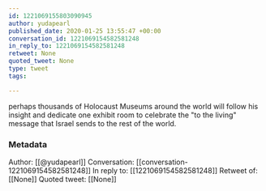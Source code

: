 ```yaml
---
id: 1221069155803090945
author: yudapearl
published_date: 2020-01-25 13:55:47 +00:00
conversation_id: 1221069154582581248
in_reply_to: 1221069154582581248
retweet: None
quoted_tweet: None
type: tweet
tags:

---
```


perhaps thousands of Holocaust Museums around the world will follow his insight and dedicate one exhibit room to celebrate the "to the living" message that Israel sends to the rest of the world.

### Metadata

Author: [[@yudapearl]]
Conversation: [[conversation-1221069154582581248]]
In reply to: [[1221069154582581248]]
Retweet of: [[None]]
Quoted tweet: [[None]]
